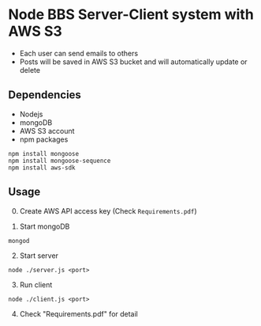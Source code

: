 # Node BBS Server-Client system with AWS S3

- Each user can send emails to others
- Posts will be saved in AWS S3 bucket and will automatically update or delete

## Dependencies

- Nodejs
- mongoDB
- AWS S3 account
- npm packages

```shell
npm install mongoose
npm install mongoose-sequence
npm install aws-sdk
```

## Usage

0. Create AWS API access key (Check `Requirements.pdf`)

1. Start mongoDB

```shell
mongod
```

2. Start server

```shell
node ./server.js <port>
```

3. Run client

```shell
node ./client.js <port>
```

4. Check "Requirements.pdf" for detail
